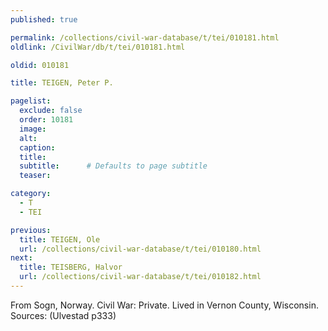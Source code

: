 ```yaml
---
published: true

permalink: /collections/civil-war-database/t/tei/010181.html
oldlink: /CivilWar/db/t/tei/010181.html

oldid: 010181

title: TEIGEN, Peter P.

pagelist:
  exclude: false
  order: 10181
  image: 
  alt:
  caption:
  title:
  subtitle:      # Defaults to page subtitle
  teaser:

category: 
  - T 
  - TEI

previous:
  title: TEIGEN, Ole
  url: /collections/civil-war-database/t/tei/010180.html  
next:
  title: TEISBERG, Halvor
  url: /collections/civil-war-database/t/tei/010182.html   
---
```

From Sogn, Norway. Civil War: Private. Lived in Vernon County, Wisconsin. Sources: (Ulvestad p333)